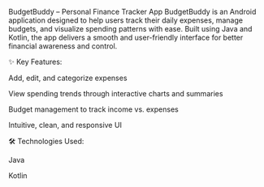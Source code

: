 BudgetBuddy – Personal Finance Tracker App
BudgetBuddy is an Android application designed to help users track their daily expenses, manage budgets, and visualize spending patterns with ease. Built using Java and Kotlin, the app delivers a smooth and user-friendly interface for better financial awareness and control.

✨ Key Features:

Add, edit, and categorize expenses

View spending trends through interactive charts and summaries

Budget management to track income vs. expenses

Intuitive, clean, and responsive UI

🛠 Technologies Used:

Java

Kotlin
